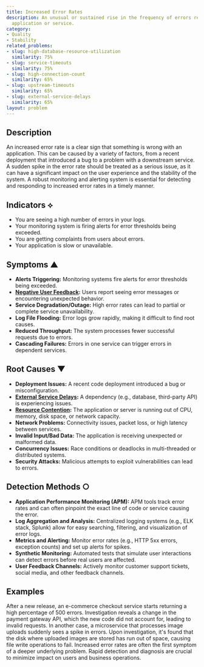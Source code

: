 ```yaml
---
title: Increased Error Rates
description: An unusual or sustained rise in the frequency of errors reported by an
  application or service.
category:
- Quality
- Stability
related_problems:
- slug: high-database-resource-utilization
  similarity: 75%
- slug: service-timeouts
  similarity: 75%
- slug: high-connection-count
  similarity: 65%
- slug: upstream-timeouts
  similarity: 65%
- slug: external-service-delays
  similarity: 65%
layout: problem
---
```


## Description
An increased error rate is a clear sign that something is wrong with an application. This can be caused by a variety of factors, from a recent deployment that introduced a bug to a problem with a downstream service. A sudden spike in the error rate should be treated as a serious issue, as it can have a significant impact on the user experience and the stability of the system. A robust monitoring and alerting system is essential for detecting and responding to increased error rates in a timely manner.

## Indicators ⟡
- You are seeing a high number of errors in your logs.
- Your monitoring system is firing alerts for error thresholds being exceeded.
- You are getting complaints from users about errors.
- Your application is slow or unavailable.

## Symptoms ▲

- **Alerts Triggering:** Monitoring systems fire alerts for error thresholds being exceeded.
- **[Negative User Feedback](negative-user-feedback.md):** Users report seeing error messages or encountering unexpected behavior.
- **Service Degradation/Outage:** High error rates can lead to partial or complete service unavailability.
- **Log File Flooding:** Error logs grow rapidly, making it difficult to find root causes.
- **Reduced Throughput:** The system processes fewer successful requests due to errors.
- **Cascading Failures:** Errors in one service can trigger errors in dependent services.

## Root Causes ▼

- **Deployment Issues:** A recent code deployment introduced a bug or misconfiguration.
- **[External Service Delays](external-service-delays.md):** A dependency (e.g., database, third-party API) is experiencing issues.
- **[Resource Contention](resource-contention.md):** The application or server is running out of CPU, memory, disk space, or network capacity.
- **Network Problems:** Connectivity issues, packet loss, or high latency between services.
- **Invalid Input/Bad Data:** The application is receiving unexpected or malformed data.
- **Concurrency Issues:** Race conditions or deadlocks in multi-threaded or distributed systems.
- **Security Attacks:** Malicious attempts to exploit vulnerabilities can lead to errors.

## Detection Methods ○

- **Application Performance Monitoring (APM):** APM tools track error rates and can often pinpoint the exact line of code or service causing the error.
- **Log Aggregation and Analysis:** Centralized logging systems (e.g., ELK stack, Splunk) allow for easy searching, filtering, and visualization of error logs.
- **Metrics and Alerting:** Monitor error rates (e.g., HTTP 5xx errors, exception counts) and set up alerts for spikes.
- **Synthetic Monitoring:** Automated tests that simulate user interactions can detect errors before real users are affected.
- **User Feedback Channels:** Actively monitor customer support tickets, social media, and other feedback channels.

## Examples
After a new release, an e-commerce checkout service starts returning a high percentage of 500 errors. Investigation reveals a change in the payment gateway API, which the new code did not account for, leading to invalid requests. In another case, a microservice that processes image uploads suddenly sees a spike in errors. Upon investigation, it's found that the disk where uploaded images are stored has run out of space, causing file write operations to fail. Increased error rates are often the first symptom of a deeper underlying problem. Rapid detection and diagnosis are crucial to minimize impact on users and business operations.
